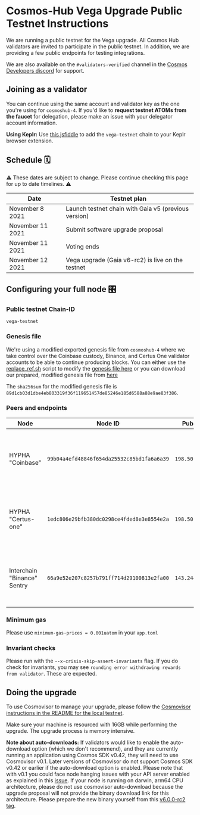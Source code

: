 # Cosmos-Hub Vega Upgrade Public Testnet Instructions

We are running a public testnet for the Vega upgrade. All Cosmos Hub validators are invited to participate in the public testnet. In addition, we are providing a few public endpoints for testing integrations.

We are also available on the `#validators-verified` channel in the [Cosmos Developers discord](https://discord.gg/cosmosnetwork) for support.

## Joining as a validator
You can continue using the same account and validator key as the one you're using for `cosmoshub-4`. If you'd like to **request testnet ATOMs from the faucet** for delegation, please make an issue with your delegator account information.

**Using Keplr:** Use [this jsfiddle](https://jsfiddle.net/puz9e0tv/7/) to add the `vega-testnet` chain to your Keplr browser extension.

## Schedule 🗓️ 

⚠️ These dates are subject to change. Please continue checking this page for up to date timelines. ⚠️

| Date                       | Testnet plan                |
| -------------------------- | --------------------------- |
| November 8 2021  | Launch testnet chain with Gaia v5 (previous version)  |
| November 11 2021 | Submit software upgrade proposal            |
| November 11 2021  | Voting ends                 |
| November 12 2021    | Vega upgrade (Gaia v6-rc2) is live on the testnet |

## Configuring your full node 🎛️

### Public testnet Chain-ID

`vega-testnet`

### Genesis file

We're using a modified exported genesis file from `cosmoshub-4` where we take control over the Coinbase custody, Binance, and Certus One validator accounts to be able to continue producing blocks. You can either use the [replace_ref.sh](replace_ref.sh) script to modify the [genesis file here](../exported_unmodified_genesis.json.gz) or you can download our prepared, modified genesis file from [here](modified_genesis_public_testnet/genesis.json.gz)

The `sha256sum` for the modified genesis file is `89d1cb03d1dbe4eb803319f36f119651457de85246e185d6588a88e9ae83f386`.

### Peers and endpoints

| Node              | Node ID                                    | Public IP      | Ports                                                 |
| ----------------- | ------------------------------------------ | -------------- | ----------------------------------------------------- |
| HYPHA "Coinbase"    | `99b04a4efd48846f654da25532c85bd1fa6a6a39` | `198.50.215.1` | p2p: `46656`, rpc: `46657`, api: `4317`, grpc: `4090` |
| HYPHA "Certus-one"  | `1edc806e29bfb380dc0298ce4fded8e3e8554e2a` | `198.50.215.1` | p2p: `36656`, rpc: `36657`, api: `3327`, grpc: `3080` |
| Interchain "Binance" Sentry | `66a9e52e207c8257b791ff714d29100813e2fa00` | `143.244.151.9` | p2p: `26656 `, rpc: `26657 ` , api: `1317 `, grpc: `9090` |

### Minimum gas
Please use `minimum-gas-prices = 0.001uatom` in your `app.toml`

### Invariant checks

Please run with the `--x-crisis-skip-assert-invariants` flag. If you do check for invariants, you may see `rounding error withdrawing rewards from validator`. These are expected.

## Doing the upgrade 

To use Cosmovisor to manage your upgrade, please follow the [Cosmovisor instructions in the README for the local testnet](../local-testnet/README.md#Cosmovisor).

Make sure your machine is resourced with 16GB while performing the upgrade. The upgrade process is memory intensive.

**Note about auto-downloads:** If validators would like to enable the auto-download option (which we don't recommend), and they are currently running an application using Cosmos SDK v0.42, they will need to use Cosmovisor v0.1. Later versions of Cosmovisor do not support Cosmos SDK v0.42 or earlier if the auto-download option is enabled. Please note that with v0.1 you could face node hanging issues with your API server enabled as explained in this [issue](https://github.com/cosmos/cosmos-sdk/issues/9875). If your node is running on darwin, arm64 CPU architecture, please do not use cosmovisor auto-download because the upgrade proposal will not provide the binary download link for this architecture. Please prepare the new binary yourself from this [v6.0.0-rc2 tag](https://github.com/cosmos/gaia/tree/v6.0.0-rc2).
